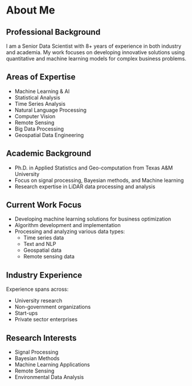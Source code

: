 # About Me

## Professional Background
I am a Senior Data Scientist with 8+ years of experience in both industry and academia. My work focuses on developing innovative solutions using quantitative and machine learning models for complex business problems.

## Areas of Expertise
- Machine Learning & AI
- Statistical Analysis
- Time Series Analysis
- Natural Language Processing
- Computer Vision
- Remote Sensing
- Big Data Processing
- Geospatial Data Engineering

## Academic Background
- Ph.D. in Applied Statistics and Geo-computation from Texas A&M University
- Focus on signal processing, Bayesian methods, and Machine learning
- Research expertise in LiDAR data processing and analysis

## Current Work Focus
- Developing machine learning solutions for business optimization
- Algorithm development and implementation
- Processing and analyzing various data types:
  - Time series data
  - Text and NLP
  - Geospatial data
  - Remote sensing data

## Industry Experience
Experience spans across:
- University research
- Non-government organizations
- Start-ups
- Private sector enterprises

## Research Interests
- Signal Processing
- Bayesian Methods
- Machine Learning Applications
- Remote Sensing
- Environmental Data Analysis